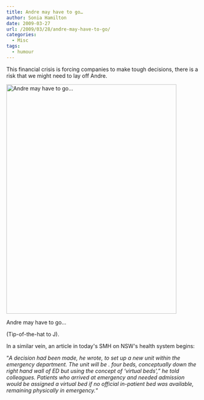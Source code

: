 ```yaml
---
title: Andre may have to go…
author: Sonia Hamilton
date: 2009-03-27
url: /2009/03/28/andre-may-have-to-go/
categories:
  - Misc
tags:
  - humour
---
```

This financial crisis is forcing companies to make tough decisions, there is a risk that we might need to lay off Andre.

<!--more-->

<div id="attachment_344" class="wp-caption aligncenter" style="width: 453px">
  <img class="size-full wp-image-344" title="image0011" src="http://blog.snowfrog.net/wp-content/uploads/2009/03/image0011.jpg" alt="Andre may have to go..." width="445" height="600" />
  
  <p class="wp-caption-text">
    Andre may have to go...
  </p>
</div>

(Tip-of-the-hat to J).

In a similar vein, an article in today's SMH on NSW's health system begins:

&#8220;*A decision had been made, he wrote, to set up a new unit within the emergency department. The unit will be . four beds, conceptually down the right hand wall of ED but using the concept of &#8216;virtual beds',&#8221; he told colleagues. Patients who arrived at emergency and needed admission would be assigned a virtual bed if no official in-patient bed was available, remaining physically in emergency.*&#8220;
